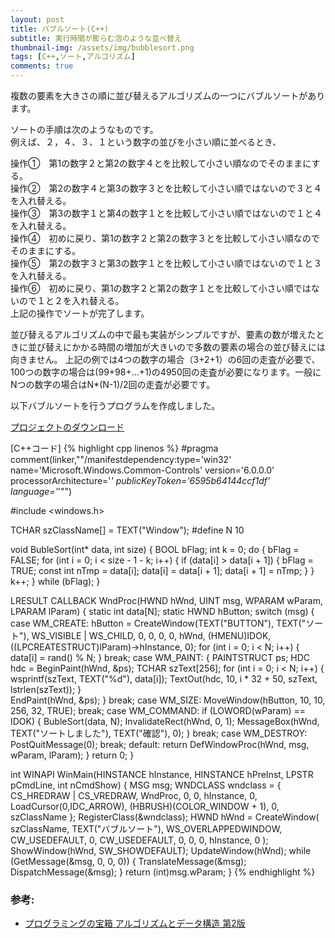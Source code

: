 ```yaml
---
layout: post
title: バブルソート(C++)
subtitle: 実行時間が膨らむ泡のような並べ替え
thumbnail-img: /assets/img/bubblesort.png
tags: [C++,ソート,アルゴリズム]
comments: true
---
```


複数の要素を大きさの順に並び替えるアルゴリズムの一つにバブルソートがあります。

ソートの手順は次のようなものです。  
例えば、２，４、３、１という数字の並びを小さい順に並べるとき、

操作①　第1の数字２と第2の数字４とを比較して小さい順なのでそのままにする。  
操作②　第2の数字４と第3の数字３とを比較して小さい順ではないので３と４を入れ替える。  
操作③　第3の数字１と第4の数字１とを比較して小さい順ではないので１と４を入れ替える。  
操作④　初めに戻り、第1の数字２と第2の数字３とを比較して小さい順なのでそのままにする。  
操作⑤　第2の数字３と第3の数字１とを比較して小さい順ではないので１と３を入れ替える。  
操作⑥　初めに戻り、第1の数字２と第2の数字１とを比較して小さい順ではないので１と２を入れ替える。  
上記の操作でソートが完了します。  

並び替えるアルゴリズムの中で最も実装がシンプルですが、要素の数が増えたときに並び替えにかかる時間の増加が大きいので多数の要素の場合の並び替えには向きません。
上記の例では4つの数字の場合（3+2+1）の6回の走査が必要で、100つの数字の場合は(99+98+...+1)の4950回の走査が必要になります。一般にNつの数字の場合はN*(N-1)/2回の走査が必要です。

以下バブルソートを行うプログラムを作成しました。

[プロジェクトのダウンロード](https://github.com/kenjinote/BubbleSort/archive/master.zip)

[C++コード]
{% highlight cpp linenos %}
#pragma comment(linker,"\"/manifestdependency:type='win32' name='Microsoft.Windows.Common-Controls' version='6.0.0.0' processorArchitecture='*' publicKeyToken='6595b64144ccf1df' language='*'\"")

#include <windows.h>

TCHAR szClassName[] = TEXT("Window");
#define N 10

void BubleSort(int* data, int size)
{
  BOOL bFlag;
  int k = 0;
  do {
    bFlag = FALSE;
    for (int i = 0; i < size - 1 - k; i++)
    {
      if (data[i] > data[i + 1])
      {
        bFlag = TRUE;
        const int nTmp = data[i];
        data[i] = data[i + 1];
        data[i + 1] = nTmp;
      }
    }
    k++;
  } while (bFlag);
}

LRESULT CALLBACK WndProc(HWND hWnd, UINT msg, WPARAM wParam, LPARAM lParam)
{
  static int data[N];
  static HWND hButton;
  switch (msg)
  {
  case WM_CREATE:
    hButton = CreateWindow(TEXT("BUTTON"), TEXT("ソート"), WS_VISIBLE | WS_CHILD, 0, 0, 0, 0, hWnd, (HMENU)IDOK, ((LPCREATESTRUCT)lParam)->hInstance, 0);
    for (int i = 0; i < N; i++)
    {
      data[i] = rand() % N;
    }
    break;
  case WM_PAINT:
    {
      PAINTSTRUCT ps;
      HDC hdc = BeginPaint(hWnd, &ps);
      TCHAR szText[256];
      for (int i = 0; i < N; i++)
      {
        wsprintf(szText, TEXT("%d"), data[i]);
        TextOut(hdc, 10, i * 32 + 50, szText, lstrlen(szText));
      }    
      EndPaint(hWnd, &ps);
    }
    break;
  case WM_SIZE:
    MoveWindow(hButton, 10, 10, 256, 32, TRUE);
    break;
  case WM_COMMAND:
    if (LOWORD(wParam) == IDOK)
    {
      BubleSort(data, N);
      InvalidateRect(hWnd, 0, 1);
      MessageBox(hWnd, TEXT("ソートしました"), TEXT("確認"), 0);
    }
    break;
  case WM_DESTROY:
    PostQuitMessage(0);
    break;
  default:
    return DefWindowProc(hWnd, msg, wParam, lParam);
  }
  return 0;
}

int WINAPI WinMain(HINSTANCE hInstance, HINSTANCE hPreInst, LPSTR pCmdLine, int nCmdShow)
{
  MSG msg;
  WNDCLASS wndclass = {
    CS_HREDRAW | CS_VREDRAW,
    WndProc,
    0,
    0,
    hInstance,
    0,
    LoadCursor(0,IDC_ARROW),
    (HBRUSH)(COLOR_WINDOW + 1),
    0,
    szClassName
  };
  RegisterClass(&wndclass);
  HWND hWnd = CreateWindow(
    szClassName,
    TEXT("バブルソート"),
    WS_OVERLAPPEDWINDOW,
    CW_USEDEFAULT,
    0,
    CW_USEDEFAULT,
    0,
    0,
    0,
    hInstance,
    0
  );
  ShowWindow(hWnd, SW_SHOWDEFAULT);
  UpdateWindow(hWnd);
  while (GetMessage(&msg, 0, 0, 0))
  {
    TranslateMessage(&msg);
    DispatchMessage(&msg);
  }
  return (int)msg.wParam;
}
{% endhighlight %}

###   参考:
- [プログラミングの宝箱 アルゴリズムとデータ構造 第2版](http://amzn.to/2bNtoDH)
